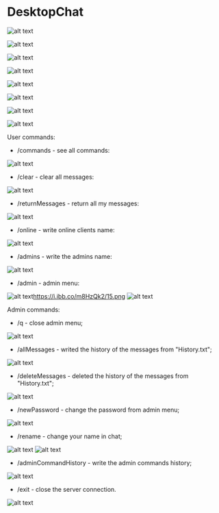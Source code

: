 # DesktopChat

![alt text](https://i.ibb.co/qMrgrZk/1.png)

![alt text](https://i.ibb.co/F8kxn3C/2.png)

![alt text](https://i.ibb.co/Rht362C/3.png)

![alt text](https://i.ibb.co/Z8c7LQg/4.png)

![alt text](https://i.ibb.co/mSp75jF/5.png)

![alt text](https://i.ibb.co/3s9J7GP/6.png)

![alt text](https://i.ibb.co/yWLy0P2/7.png)

![alt text](https://i.ibb.co/fdCvR02/8.png)

User commands:
 * /commands - see all commands:
 
 ![alt text](https://i.ibb.co/pnk3jf3/9.png)
 * /clear - clear all messages:
 
 ![alt text](https://i.ibb.co/5xVcsZ2/10.png)
 * /returnMessages - return all my messages:
 
 ![alt text](https://i.ibb.co/QJrq3XZ/11.png)
 * /online - write online clients name:
 
 ![alt text](https://i.ibb.co/jzsSVm3/12.png)
 * /admins - write the admins name:
 
 ![alt text](https://i.ibb.co/WW3dhKB/13.png)
 * /admin - admin menu:
 
 ![alt text](https://i.ibb.co/MSyNjPX/14.png)https://i.ibb.co/m8HzQk2/15.png
 ![alt text](https://i.ibb.co/m8HzQk2/15.png)
 
Admin commands:
 * /q - close admin menu;
  
 ![alt text](https://i.ibb.co/9sr9XD2/16.png)
 * /allMessages - writed the history of the messages from "History.txt";
 
 ![alt text](https://i.ibb.co/HFnSxRk/17.png)
 * /deleteMessages - deleted the history of the messages from "History.txt";
 
 ![alt text](https://i.ibb.co/p2gJh5h/18.png)
 * /newPassword - change the password from admin menu;
 
 ![alt text](https://i.ibb.co/hM5XsZN/19.png)
 * /rename - change your name in chat;
 
 ![alt text](https://i.ibb.co/rZFDXnj/20.png)
 ![alt text](https://i.ibb.co/p3rqLmd/21.png)
 * /adminCommandHistory - write the admin commands history;
 
 ![alt text](https://i.ibb.co/qMDLGdB/22.png)
 * /exit - close the server connection.
 
 ![alt text](https://i.ibb.co/K2CDW62/23.png)
